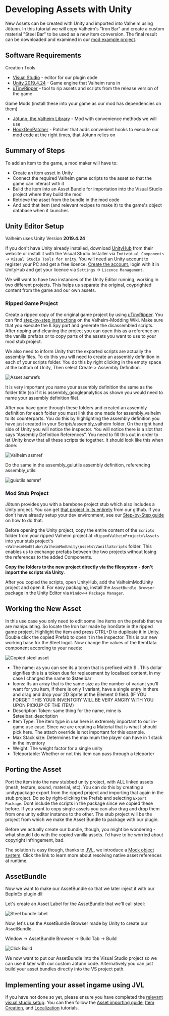 ﻿# Developing Assets with Unity

New Assets can be created with Unity and imported into Valheim using Jötunn. In this tutorial we will copy Valheim's "Iron Bar" and create a custom material "Steel Bar" to be used as a new item conversion. The final result can be downloaded and examined in our [mod example project](https://github.com/Valheim-Modding/JotunnModExample).

## Software Requirements

Creation Tools
* [Visual Studio](https://visualstudio.microsoft.com/de/downloads/) - editor for our plugin code
* [Unity 2019.4.24](https://unity3d.com/unity/whats-new/2019.4.24) - Game engine that Valheim runs in
* [uTinyRipper](https://sourceforge.net/projects/utinyripper/files/latest/download) - tool to rip assets and scripts from the release version of the game

Game Mods (install these into your game as our mod has dependencies on them)
* [Jötunn, the Valheim Library](https://valheim.thunderstore.io/package/ValheimModding/Jotunn/) - Mod with convenience methods we will use
* [HookGenPatcher](https://valheim.thunderstore.io/package/ValheimModding/HookGenPatcher/) - Patcher that adds convenient hooks to execute our mod code at the right times, that Jötunn relies on

## Summary of Steps

To add an item to the game, a mod maker will have to:
* Create an item asset in Unity
* Connect the required Valheim game scripts to the asset so that the game can interact with it
* Build the item into an Asset Bundle for importation into the Visual Studio project where they build the mod
* Retrieve the asset from the bundle in the mod code
* And add that item (and relevant recipes to make it) to the game's object database when it launches

## Unity Editor Setup

Valheim uses Unity Version **2019.4.24**

If you don't have Unity already installed, download [UnityHub](https://public-cdn.cloud.unity3d.com/hub/prod/UnityHubSetup.exe) from their website or install it with the Visual Studio Installer via `Individual Components` -> `Visual Studio Tools for Unity`. You will need an Unity account to register your PC and get a free licence. [Create the account](https://id.unity.com/account/new), login with it in UnityHub and get your licence via `Settings` -> `Licence Management`.

We will want to have two instances of the Unity Editor running, working in two different projects. This helps us separate the original, coyprighted content from the game and our own assets.

### Ripped Game Project

Create a ripped copy of the original game project by using [uTinyRipper](https://sourceforge.net/projects/utinyripper/files/latest/download). You can find [step-by-step instructions](https://github.com/Valheim-Modding/Wiki/wiki/Valheim-Unity-Project-Guide) on the Valheim-Modding Wiki. Make sure that you execute the ILSpy part and generate the disassembled scripts. After ripping and cleaning the project you can open this as a reference on the vanilla prefabs or to copy parts of the assets you want to use to your mod stub project.

We also need to inform Unity that the exported scripts are actually the assembly files. To do this you will need to create an assembly definition in each of your scripts folder. You do this by right clicking in the empty space at the bottom of Unity, Then select Create \> Assembly Definition.

![Asset asmrefs](../images/data/assetAsmrefs.png)

It is very important you name your assembly definition the same as the folder title (so if it is assembly_googleanalytics as shown you would need to name your assembly definition file).

After you have gone through these folders and created an assembly definition for each folder you must link the one made for assembly_valheim to its counterparts. You do this by highlighting the assembly definition you have just created in your Scripts/assembly_valheim folder. On the right hand side of Unity you will notice the inspector. You will notice there is a slot that says “Assembly Definition References”. You need to fill this out in order to let Unity know that all these scripts tie together. It should look like this when done:

![Valheim asmref](../images/data/assetAsmvalheim.png)

Do the same in the assembly_guiutils assembly definition, referencing assembly_utils:

![guiutils asmref](../images/data/assetAsmguiutils.png)

### Mod Stub Project

Jötunn provides you with a barebone project stub which also includes a Unity project. You can get [that project in its entirety](https://github.com/Valheim-Modding/JotunnModStub) from our github. If you don't have already setup your dev environment, see our [Step-by-Step guide](../guides/guide.md) on how to do that.

Before opening the Unity project, copy the entire content of the `Scripts` folder from your ripped Valheim project at `<RippedValheimProject>\Assets` into your stub project's `<ValheimModStub>\ValheimModUnity\Assets\VanillaScripts` folder. This enables us to exchange prefabs between the two projects without losing the references to the added Components. 

 **Copy the folders to the new project directly via the filesystem - don't import the scripts via Unity**.

After you copied the scripts, open UnityHub, add the ValheimModUnity project and open it. For easy packaging, install the `AssetBundle Browser` package in the Unity Editor via `Window`-> `Package Manager`.

## Working the New Asset

In this use case you only need to edit some line items on the prefab that we are manipulating. So locate the Iron bar made by IronGate in the ripped game project. Highlight the item and press CTRL+D to duplicate it in Unity. Double click the copied Prefab to open it in the inspector. This is our new working base for the Steel Ingot. Now change the values of the ItemData component according to your needs:

![Copied steel asset](../images/data/assetCopiedsteel.png)

* The name: as you can see its a token that is prefixed with \$ . This dollar     signifies this is a token due for replacement by localised content. In my case I changed the name to \$steelbar
* Icons: Its an array that is the same size as the number of variant you'll want for you item, if there is only 1 variant, have a single entry in there and drag and drop your 2D Sprite at the Element 0 field. (IF YOU FORGET THIS YOUR INVENTORY WILL BE VERY ANGRY WITH YOU UPON PICKUP OF THE ITEM)
* Description Token: same thing for the name, mine is \$steelbar\_description
* Item Type: The item type in use here is extremely important to our in-game use case. Since we are creating a Material that is what I should pick here. The attach override is not important for this example.
* Max Stack size: Determines the maximum the player can have in 1 stack in the inventory
* Weight: The weight factor for a single unity
* Teleportable: Whether or not this item can pass through a teleporter

## Porting the Asset

Port the item into the new stubbed unity project, with ALL linked assets (mesh, texture, sound, material, etc). You can do this by creating a .unitypackage export from the ripped project and importing that again in the stub project. Do so by right-clicking the Prefab and selecting `Export Package`. Dont include the scripts in the package since we copied these before. If you want to copy single assets you can also drag and drop them from one unity editor instance to the other. The stub project will be the project from which we make the Asset Bundle to package with our plugin.

Before we actually create our bundle, though, you might be wondering - what should I do with the copied vanilla assets. I'd have to be worried about copyright infringement, bad.

The solution is easy though, thanks to [JVL](https://github.com/Valheim-Modding/Jotunn), we introduce a [Mock object system](asset-mocking.md). Click the link to learn more about resolving native asset references at runtime.


## AssetBundle

Now we want to make our AssetBundle so that we later inject it with our BepInEx plugin dll

Let's create an Asset Label for the AssetBundle that we'll call steel:

![Steel bundle label](../images/data/assetBundleLabel.png)

Now, let's use the AssetBundle Browser made by Unity to create our AssetBundle.

Window -\> AssetBundle Browser -\> Build Tab -\> Build

![Click Build](../images/data/assetBundleBuild.png)

We now want to put our AssetBundle into the Visual Studio project so we can use it later with our custom Jötunn code. Alternatively you can just build your asset bundles directly into the VS project path.

## Implementing your asset ingame using JVL

If you have not done so yet, please ensure you have completed the [relevant visual studio setup](../guides/guide.md).
You can then follow the [Asset importing guide](asset-loading.md), [Item Creation](items.md), and [Localization](localization.md) tutorials.